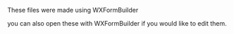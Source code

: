 These files were made using WXFormBuilder

you can also open these with WXFormBuilder if you would like to edit them.
